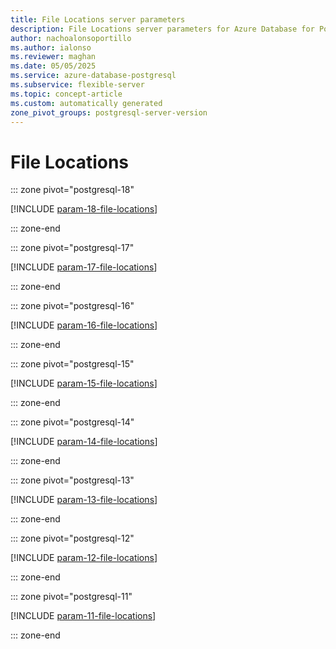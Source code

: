 ```yaml
---
title: File Locations server parameters
description: File Locations server parameters for Azure Database for PostgreSQL flexible server.
author: nachoalonsoportillo
ms.author: ialonso
ms.reviewer: maghan
ms.date: 05/05/2025
ms.service: azure-database-postgresql
ms.subservice: flexible-server
ms.topic: concept-article
ms.custom: automatically generated
zone_pivot_groups: postgresql-server-version
---
```

# File Locations


::: zone pivot="postgresql-18"

[!INCLUDE [param-18-file-locations](./includes/param-18-file-locations.md)]

::: zone-end


::: zone pivot="postgresql-17"

[!INCLUDE [param-17-file-locations](./includes/param-17-file-locations.md)]

::: zone-end


::: zone pivot="postgresql-16"

[!INCLUDE [param-16-file-locations](./includes/param-16-file-locations.md)]

::: zone-end


::: zone pivot="postgresql-15"

[!INCLUDE [param-15-file-locations](./includes/param-15-file-locations.md)]

::: zone-end


::: zone pivot="postgresql-14"

[!INCLUDE [param-14-file-locations](./includes/param-14-file-locations.md)]

::: zone-end


::: zone pivot="postgresql-13"

[!INCLUDE [param-13-file-locations](./includes/param-13-file-locations.md)]

::: zone-end


::: zone pivot="postgresql-12"

[!INCLUDE [param-12-file-locations](./includes/param-12-file-locations.md)]

::: zone-end


::: zone pivot="postgresql-11"

[!INCLUDE [param-11-file-locations](./includes/param-11-file-locations.md)]

::: zone-end


